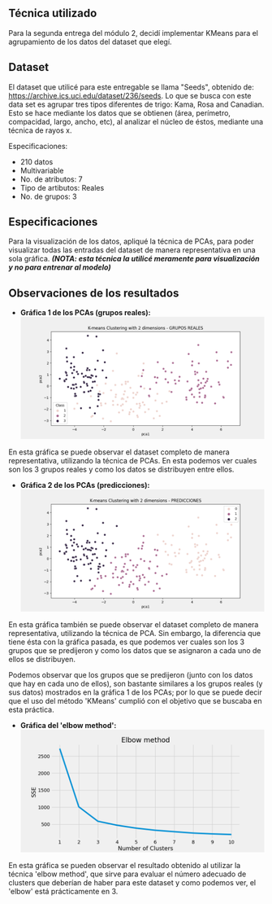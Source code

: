 ## Técnica utilizado
Para la segunda entrega del módulo 2, decidí implementar KMeans para el agrupamiento de los datos del dataset que elegí.

## Dataset
El dataset que utilicé para este entregable se llama "Seeds", obtenido de: https://archive.ics.uci.edu/dataset/236/seeds.
Lo que se busca con este data set es agrupar tres tipos diferentes de trigo: Kama, Rosa and Canadian. Esto se hace mediante los datos que se obtienen (área, perímetro, compacidad, largo, ancho, etc), al analizar el núcleo de éstos, mediante una técnica de rayos x.

Especificaciones:
- 210 datos
- Multivariable
- No. de atributos: 7
- Tipo de artibutos: Reales
- No. de grupos: 3

## Especificaciones
Para la visualización de los datos, apliqué la técnica de PCAs, para poder visualizar todas las entradas del dataset de manera representativa en una sola gráfica.
***(NOTA: esta técnica la utilicé meramente para visualización y no para entrenar al modelo)***


## Observaciones de los resultados

- **Gráfica 1 de los PCAs (grupos reales):**
![alt text](https://github.com/karencl/IntroIA_TC3006C/blob/master/Entrega2/Images/Figure_1.png)

En esta gráfica se puede observar el dataset completo de manera representativa, utilizando la técnica de PCAs. En esta podemos ver cuales son los 3 grupos reales y como los datos se distribuyen entre ellos.

- **Gráfica 2 de los PCAs (predicciones):**
![alt text](https://github.com/karencl/IntroIA_TC3006C/blob/master/Entrega2/Images/Figure_2.png)

En esta gráfica también se puede observar el dataset completo de manera representativa, utilizando la técnica de PCA. Sin embargo, la diferencia que tiene ésta con la gráfica pasada, es que podemos ver cuales son los 3 grupos que se predijeron y como los datos que se asignaron a cada uno de ellos se distribuyen.

Podemos observar que los grupos que se predijeron (junto con los datos que hay en cada uno de ellos), son bastante similares a los grupos reales (y sus datos) mostrados en la gráfica 1 de los PCAs; por lo que se puede decir que el uso del método 'KMeans' cumplió con el objetivo que se buscaba en esta práctica.

- **Gráfica del 'elbow method':**
![alt text](https://github.com/karencl/IntroIA_TC3006C/blob/master/Entrega2/Images/Figure_3.png)

En esta gráfica se pueden observar el resultado obtenido al utilizar la técnica 'elbow method', que sirve para evaluar el número adecuado de clusters que deberían de haber para este dataset y como podemos ver, el 'elbow' está prácticamente en 3.
